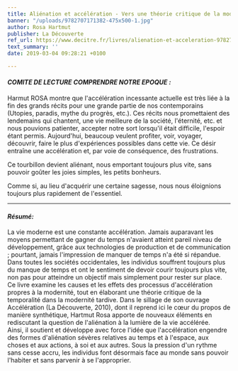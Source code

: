 ```yaml
---
title: Aliénation et accélération - Vers une théorie critique de la modernité tardive
banner: "/uploads/9782707171382-475x500-1.jpg"
author: Rosa Hartmut
publisher: La Découverte
ref_url: https://www.decitre.fr/livres/alienation-et-acceleration-9782707171382.html
text_summary: ''
date: 2019-03-04 09:28:21 +0100

---
```

#### **_COMITE DE LECTURE COMPRENDRE NOTRE EPOQUE :_**

Harmut ROSA montre que l'accélération incessante actuelle est très liée à la fin des grands récits pour une grande partie de nos contemporains (Utopies, paradis, mythe du progrès, etc.). Ces récits nous promettaient des lendemains qui chantent, une vie meilleure de la société, l'éternité, etc. et nous pouvions patienter, accepter notre sort lorsqu'il était difficile, l'espoir étant permis. Aujourd'hui, beaucoup veulent profiter, voir, voyager, découvrir, faire le plus d'expériences possibles dans cette vie. Ce désir entraîne une accélération et, par voie de conséquence, des frustrations.

Ce tourbillon devient aliénant, nous emportant toujours plus vite, sans pouvoir goûter les joies simples, les petits bonheurs.

Comme si, au lieu d'acquérir une certaine sagesse, nous nous éloignions toujours plus rapidement de l'essentiel.

***

#### **_Résumé:_**

La vie moderne est une constante accélération. Jamais auparavant les moyens permettant de gagner du temps n'avaient atteint pareil niveau de développement, grâce aux technologies de production et de communication ; pourtant, jamais l'impression de manquer de temps n'a été si répandue. Dans toutes les sociétés occidentales, les individus souffrent toujours plus du manque de temps et ont le sentiment de devoir courir toujours plus vite, non pas pour atteindre un objectif mais simplement pour rester sur place.  
Ce livre examine les causes et les effets des processus d'accélération propres à la modernité, tout en élaborant une théorie critique de la temporalité dans la modernité tardive. Dans le sillage de son ouvrage Accélération (La Découverte, 2010), dont il reprend ici le cœur du propos de manière synthétique, Hartmut Rosa apporte de nouveaux éléments en rediscutant la question de l'aliénation à la lumière de la vie accélérée.  
Ainsi, il soutient et développe avec force l'idée que l'accélération engendre des formes d'aliénation sévères relatives au temps et à l'espace, aux choses et aux actions, à soi et aux autres. Sous la pression d'un rythme sans cesse accru, les individus font désormais face au monde sans pouvoir l'habiter et sans parvenir à se l'approprier.